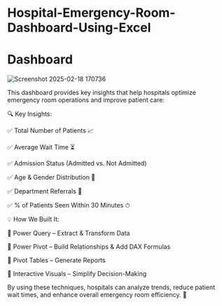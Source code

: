 # Hospital-Emergency-Room-Dashboard-Using-Excel

# Dashboard
![Screenshot 2025-02-18 170736](https://github.com/user-attachments/assets/b8419164-11d8-4c81-9940-d153d03cf75e)

This dashboard provides key insights that help hospitals optimize emergency room operations and improve patient care:

🔍 Key Insights:

✅ Total Number of Patients 📈

✅ Average Wait Time ⏳

✅ Admission Status (Admitted vs. Not Admitted)

✅ Age & Gender Distribution 🏥

✅ Department Referrals 🔄

✅ % of Patients Seen Within 30 Minutes ⏱


💡 How We Built It:

🔹 Power Query – Extract & Transform Data

🔹 Power Pivot – Build Relationships & Add DAX Formulas

🔹 Pivot Tables – Generate Reports

🔹 Interactive Visuals – Simplify Decision-Making


By using these techniques, hospitals can analyze trends, reduce patient wait times, and enhance overall emergency room efficiency. 🚀



